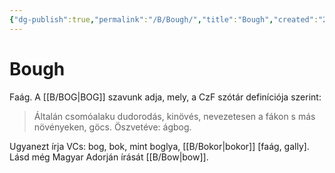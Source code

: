 ```yaml
---
{"dg-publish":true,"permalink":"/B/Bough/","title":"Bough","created":"2023-11-21T10:04","updated":"2024-02-10T03:39"}
---
```



# Bough

Faág. A [[B/BOG\|BOG]] szavunk adja, mely, a CzF szótár definíciója szerint:  
> Általán csomóalaku dudorodás, kinövés, nevezetesen a fákon s más növényeken, göcs. Öszvetéve: ágbog.  

Ugyanezt írja VCs: bog, bok, mint boglya, [[B/Bokor\|bokor]] \[faág, gally\].  
Lásd még Magyar Adorján írását [[B/Bow\|bow]].  